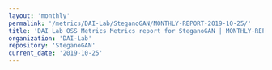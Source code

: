 ```yaml
---
layout: 'monthly'
permalink: '/metrics/DAI-Lab/SteganoGAN/MONTHLY-REPORT-2019-10-25/'
title: 'DAI Lab OSS Metrics Metrics report for SteganoGAN | MONTHLY-REPORT-2019-10-25'
organization: 'DAI-Lab'
repository: 'SteganoGAN'
current_date: '2019-10-25'
---
```

